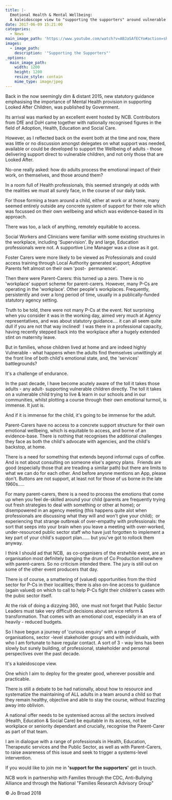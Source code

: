 ```yaml
---
title: |-
  Emotional Health & Mental Wellbeing:
  A kaleidoscope view to "supporting the supporters" around vulnerable children
date: 2017-06-09 15:21:00
categories:
  - News
main_image_path: 'https://www.youtube.com/watch?v=ABJaSAfECYo#action=share'
images:
  - image_path:
    description: '"Supporting the Supporters"'
_options:
  main_image_path:
    width: 1200
    height: 1200
    resize_style: contain
    mime_type: image/jpeg
---
```


Back in the now seemingly dim & distant 2015, new statutory guidance emphasising the importance of Mental Health provision in supporting Looked After Children, was published by Government.

Its arrival was marked by an excellent event hosted by NCB. Contributors from DfE and DoH came together with nationally recognised figures in the field of Adoption, Health, Education and Social Care.<!--base32-c9gq6t9k68pp6eb7e4v78ebb6rw70w1pcnh3et9mervkgtb2c8v74xtq61vk2w33dtm36tbm75ppawkpddkq8rhjccw7cdtmf1u72dhhetnk4xvb6njpgw9q61u7cv9q6nr70rbpc9r68t3be4w6arhrcdj6udk7env62tb8erv6et3bdnjpux3gdnw64vb561v6pc3q6dkkcu3m6ru7axhkchq7adkgcgrp8rttcxrkcx1tdcv3gbb2c5tpactj-base32-->

However, as I reflected back on the event both at the time and now, there was little or no discussion amongst delegates on what support was needed, available or could be developed to support the Wellbeing of adults - those delivering support direct to vulnerable children, and not only those that are Looked After.

No-one really asked: how do adults process the emotional impact of their work, on themselves, and those around them?&nbsp;

In a room full of Health professionals, this seemed strangely at odds with the realities we must all surely face, in the course of our daily task.

For those forming a team around a child, either at work or at home, many seemed entirely outside any concrete system of support for their role which was focussed on their own wellbeing and which was evidence-based in its approach.

There was too, a lack of anything, remotely equitable to access.

Social Workers and Clinicians were familiar with some existing structures in the workplace, including 'Supervision'. By and large, Education professionals were not. A supportive Line Manager was a close as it got.

Foster Carers were more likely to be viewed as Professionals and could access training through Local Authority generated support; Adoptive Parents felt almost on their own 'post-&nbsp; permanence'.

Then there were Parent-Carers: this turned up a zero. There is no 'workplace' support scheme for parent-carers. However, many P-Cs are operating in the 'workplace'. Other people's workplaces. Frequently, persistently and over a long period of time, usually in a publically-funded statutory agency setting.&nbsp;

Truth to be told, there were not many P-Cs at the event. Not surprising when you consider it was in the working day, aimed very much at Agency representatives, and was about statutory guidance…. it can all seem quite dull if you are not that way inclined!&nbsp; I was there in a professional capacity, having recently stepped back into the workplace after a hugely extended stint on maternity leave.

But in families, whose children lived at home and are indeed highly Vulnerable - what happens when the adults find themselves unwittingly at the front line of both child's emotional state, and, the 'services' battlegrounds?

It's a challenge of endurance.

In the past decade, I have become acutely aware of the toll it takes those adults - any adult- supporting vulnerable children directly. The toll it takes on a vulnerable child trying to live & learn in our schools and in our communities, whilst plotting a course through their own emotional turmoil, is immense. It just is.

And if it is immense for the child, it's going to be immense for the adult.

Parent-Carers have no access to a concrete support structure for their own emotional wellbeing, which is equitable to access, and borne of an evidence-base. There is nothing that recognises the additional challenges they face as both the child's advocate with agencies, and the child's backstop, at home.

There is a need for something that extends beyond informal cups of coffee. And is not about consulting on someone else's agency plans.&nbsp; Friends are good (especially those that are treading a similar path) but there are limits to what we can do for each other. And before anyone mentions an App, please don't. Buttons are not support, at least not for those of us borne in the late 1960s…..

For many parent-carers, there is a need to process the emotions that come up when you feel de-skilled around your child (parents are frequently trying out fresh strategies to deal with something or other at home); or disempowered in an agency meeting (this happens quite alot when professionals are discussing what they will and won't give your child); &nbsp;or experiencing that strange outbreak of over-empathy with professionals: the sort that seeps into your brain when you leave a meeting with over-worked, under-resourced public sector staff who have just forgotten to implement a key part of your child's support plan…… but you've got to rollock them anyway.

I think I should ad that NCB,&nbsp; as co-organisers of the erstwhile event, are an organisation most definitely banging the drum of Co Production elsewhere with parent-carers. So no criticism intended there. The jury is still out on some of the other event producers that day.

There is of course, a smattering of (valued) opportunities from the third sector for P-Cs in their localities; there is also on-line access to guidance (again valued) on which to call to help P-Cs fight their children's cases with the pubic sector itself.

At the risk of doing a dizzying 360,&nbsp; one must not forget that Public Sector Leaders must take very difficult decisions about service reform & transformation. That comes with an emotional cost, especially in an era of heavily - reduced budgets.

So I have begun a journey of 'curious enquiry' with a range of organisations, sector -level stakeholder groups and with individuals, with who I am fortunate to have regular contact. A sort of 3 - way lens has been slowly but surely building, of professional, stakeholder and personal perspectives over the past decade.

It's a kaleidoscope view.

One which I aim to deploy for the greater good, wherever possible and practicable.

There is still a debate to be had nationally, about how to resource and systematize the maintaining of ALL adults in a team around a child so that they remain healthy, objective and able to stay the course, without frazzling away into oblivion.

A national offer needs to be systemised across all the sectors involved (Health, Education & Social Care) be equitable in its access, not be workplace or seniority dependant and crucially, recognise the Parent-Carer as part of that team.

I am in dialogue with a range of professionals in Health, Education, Therapeutic services and the Public Sector, as well as with Parent-Carers, to raise awareness of this issue and seek to trigger a systems-level intervention.

If you would like to join me in&nbsp;**'support for the supporters'** get in touch.&nbsp;

NCB work in partnership with Families through the CDC, Anti-Bullying Alliance and through the National "Families Research Advisory Group"

&copy; Jo Broad 2018
